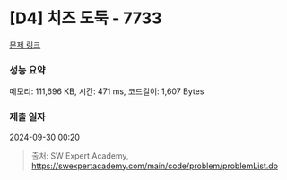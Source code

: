 # [D4] 치즈 도둑 - 7733 

[문제 링크](https://swexpertacademy.com/main/code/problem/problemDetail.do?contestProbId=AWrDOdQqRCUDFARG) 

### 성능 요약

메모리: 111,696 KB, 시간: 471 ms, 코드길이: 1,607 Bytes

### 제출 일자

2024-09-30 00:20



> 출처: SW Expert Academy, https://swexpertacademy.com/main/code/problem/problemList.do
